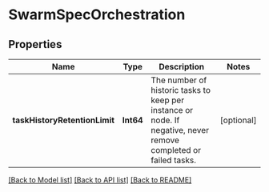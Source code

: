 # SwarmSpecOrchestration

## Properties
Name | Type | Description | Notes
------------ | ------------- | ------------- | -------------
**taskHistoryRetentionLimit** | **Int64** | The number of historic tasks to keep per instance or node. If negative, never remove completed or failed tasks.  | [optional] 

[[Back to Model list]](../README.md#documentation-for-models) [[Back to API list]](../README.md#documentation-for-api-endpoints) [[Back to README]](../README.md)


